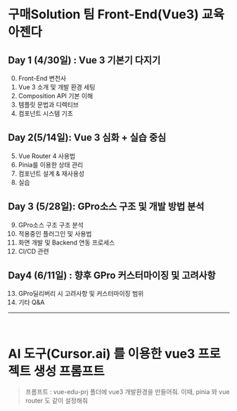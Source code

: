 # 구매Solution 팀 Front-End(Vue3) 교육 아젠다

## Day 1 (4/30일) : Vue 3 기본기 다지기
0. Front-End 변천사
1. Vue 3 소개 및 개발 환경 세팅
2. Composition API 기본 이해
3. 템플릿 문법과 디렉티브
4. 컴포넌트 시스템 기초

## Day 2(5/14일): Vue 3 심화 + 실습 중심
5. Vue Router 4 사용법
6. Pinia를 이용한 상태 관리
7. 컴포넌트 설계 & 재사용성
8. 실습


## Day 3 (5/28일): GPro소스 구조 및 개발 방법 분석
9.  GPro소스 구조 구조 분석
10. 적용중인  플러그인 및 사용법
11. 화면 개발 및 Backend 연동 프로세스 
12. CI/CD 관련

## Day4 (6/11일) : 향후 GPro 커스터마이징 및 고려사항 
13. GPro딜리버리 시 고려사항 및 커스터마이징 범위
14. 기타 Q&A

---

</br>

# AI 도구(Cursor.ai) 를 이용한 vue3 프로젝트 생성 프롬프트
> 프롬프트 : vue-edu-prj 폴더에 vue3 개발환경을 만들어줘. 이때, pinia 와 vue router 도 같이 설정해줘
